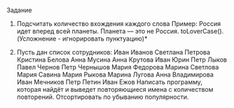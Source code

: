 Задание

1) Подсчитать количество вхождения каждого слова
Пример:
Россия идет вперед всей планеты. Планета — это не Россия.
toLoverCase().
(Усложнение - игнорировать пунктуацию)*

2) Пусть дан список сотрудников:
Иван Иванов
Светлана Петрова
Кристина Белова
Анна Мусина
Анна Крутова
Иван Юрин
Петр Лыков
Павел Чернов
Петр Чернышов
Мария Федорова
Марина Светлова
Мария Савина
Мария Рыкова
Марина Лугова
Анна Владимирова
Иван Мечников
Петр Петин
Иван Ежов
Написать программу, которая найдёт и выведет повторяющиеся имена с количеством повторений. Отсортировать по убыванию популярности.

